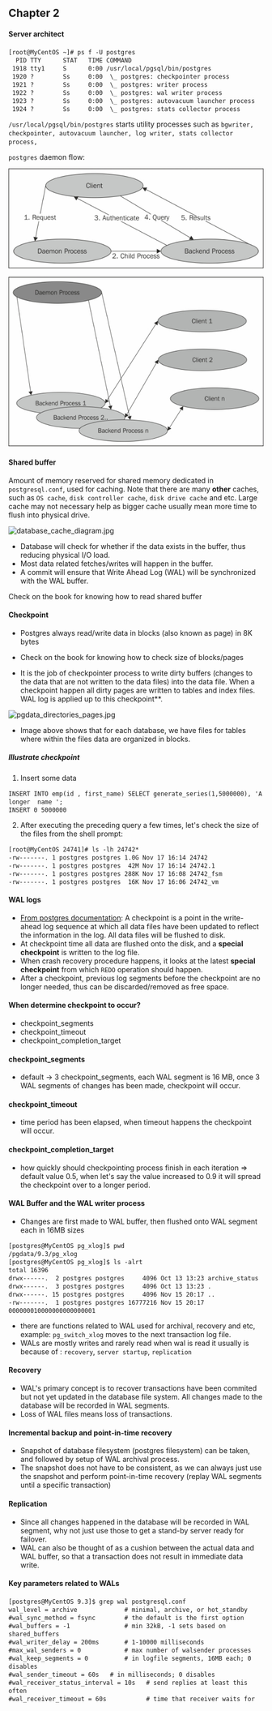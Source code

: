 ## Chapter 2

#### Server architect

```
[root@MyCentOS ~]# ps f -U postgres
  PID TTY      STAT   TIME COMMAND
 1918 tty1     S      0:00 /usr/local/pgsql/bin/postgres
 1920 ?        Ss     0:00  \_ postgres: checkpointer process   
 1921 ?        Ss     0:00  \_ postgres: writer process     
 1922 ?        Ss     0:00  \_ postgres: wal writer process   
 1923 ?        Ss     0:00  \_ postgres: autovacuum launcher process 
 1924 ?        Ss     0:00  \_ postgres: stats collector process   
 ```
 
`/usr/local/pgsql/bin/postgres` starts utility processes such as `bgwriter, checkpointer, autovacuum launcher, log writer, stats collector process,`

`postgres` daemon flow:

![postgres_daemon_process](https://github.com/wongtiongkiat/cheatsheets/blob/master/Postgres%20for%20Data%20Architect/img/postgres_daemon_process.jpg)

![postgres_daemon_process_2.jpg](https://github.com/wongtiongkiat/cheatsheets/blob/master/Postgres%20for%20Data%20Architect/img/postgres_daemon_process_2.jpg)

#### Shared buffer
Amount of memory reserved for shared memory dedicated in `postgresql.conf`, used for caching. Note that there are many **other** caches, such as `OS cache`, `disk controller cache`, `disk drive cache` and etc. Large cache may not necessary help as bigger cache usually mean more time to flush into physical drive.

![database_cache_diagram.jpg](database_cache_diagram.jpg)

* Database will check for whether if the data exists in the buffer, thus reducing physical I/O load.
* Most data related fetches/writes will happen in the buffer.
* A commit will ensure that Write Ahead Log (WAL) will be synchronized with the WAL buffer.

Check on the book for knowing how to read shared buffer

#### Checkpoint
* Postgres always read/write data in blocks (also known as page) in 8K bytes 

* Check on the book for knowing how to check size of blocks/pages

* It is the job of checkpointer process to write dirty buffers (changes to the data that are not written to the data files) into the data file. When a checkpoint happen all dirty pages are written to tables and index files. WAL log is applied up to this checkpoint**.

![pgdata_directories_pages.jpg](pgdata_directories_pages.jpg)

* Image above shows that for each database, we have files for tables where within the files data are organized in blocks.


##### Illustrate checkpoint
1. Insert some data
```
INSERT INTO emp(id , first_name) SELECT generate_series(1,5000000), 'A longer  name ';
INSERT 0 5000000
```
2. After executing the preceding query a few times, let's check the size of the files from the shell prompt:
```
[root@MyCentOS 24741]# ls -lh 24742*
-rw-------. 1 postgres postgres 1.0G Nov 17 16:14 24742
-rw-------. 1 postgres postgres  42M Nov 17 16:14 24742.1
-rw-------. 1 postgres postgres 288K Nov 17 16:08 24742_fsm
-rw-------. 1 postgres postgres  16K Nov 17 16:06 24742_vm
```


#### WAL logs

* [From postgres documentation](https://www.postgresql.org/docs/10/sql-checkpoint.html): A checkpoint is a point in the write-ahead log sequence at which all data files have been updated to reflect the information in the log. All data files will be flushed to disk.
* At checkpoint time all data are flushed onto the disk, and a **special checkpoint** is written to the log file. 
* When crash recovery procedure happens, it looks at the latest **special checkpoint** from which `REDO` operation should happen.
* After a checkpoint, previous log segments before the checkpoint are no longer needed, thus can be discarded/removed as free space.

#### When determine checkpoint to occur?

* checkpoint_segments
* checkpoint_timeout
* checkpoint_completion_target

#### checkpoint_segments

* default -> 3 checkpoint_segments, each WAL segment is 16 MB, once 3 WAL segments of changes has been made, checkpoint will occur.

#### checkpoint_timeout

* time period has been elapsed, when timeout happens the checkpoint will occur.

#### checkpoint_completion_target

* how quickly should checkpointing process finish in each iteration => default value 0.5, when let's say the value increased to 0.9 it will spread the checkpoint over to a longer period.

#### WAL Buffer and the WAL writer process

* Changes are first made to WAL buffer, then flushed onto WAL segment each in 16MB sizes

```
[postgres@MyCentOS pg_xlog]$ pwd
/pgdata/9.3/pg_xlog
[postgres@MyCentOS pg_xlog]$ ls -alrt
total 16396
drwx------.  2 postgres postgres     4096 Oct 13 13:23 archive_status
drwx------.  3 postgres postgres     4096 Oct 13 13:23 .
drwx------. 15 postgres postgres     4096 Nov 15 20:17 ..
-rw-------.  1 postgres postgres 16777216 Nov 15 20:17 000000010000000000000001
```

* there are functions related to WAL used for archival, recovery and etc, example: `pg_switch_xlog` moves to the next transaction log file.
* WALs are mostly writes and rarely read when wal is read it usually is because of : `recovery`, `server startup`, `replication`

#### Recovery

* WAL's primary concept is to recover transactions have been commited but not yet updated in the database file system. All changes made to the database will be recorded in WAL segments.
* Loss of WAL files means loss of transactions.

#### Incremental backup and point-in-time recovery

* Snapshot of database filesystem (postgres filesystem) can be taken, and followed by setup of WAL archival process.
* The snapshot does not have to be consistent, as we can always just use the snapshot and perform point-in-time recovery (replay WAL segments until a specific transaction)


#### Replication

* Since all changes happened in the database will be recorded in WAL segment, why not just use those to get a stand-by server ready for failover.
* WAL can also be thought of as a cushion between the actual data and WAL buffer, so that a transaction does not result in immediate data write.

#### Key parameters related to WALs
```
[postgres@MyCentOS 9.3]$ grep wal postgresql.conf 
wal_level = archive             # minimal, archive, or hot_standby
#wal_sync_method = fsync        # the default is the first option
#wal_buffers = -1               # min 32kB, -1 sets based on shared_buffers
#wal_writer_delay = 200ms       # 1-10000 milliseconds
#max_wal_senders = 0            # max number of walsender processes
#wal_keep_segments = 0          # in logfile segments, 16MB each; 0 disables
#wal_sender_timeout = 60s	# in milliseconds; 0 disables
#wal_receiver_status_interval = 10s   # send replies at least this often
#wal_receiver_timeout = 60s           # time that receiver waits for
```

